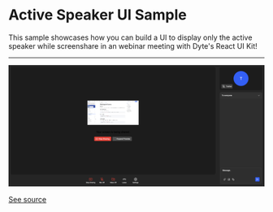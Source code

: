 # Active Speaker UI Sample

This sample showcases how you can build a UI to display only the active speaker while screenshare in an webinar meeting with Dyte's React UI Kit!

---

![A screenshot of the component](./screenshot.png)

[See source](./src/App.tsx)
